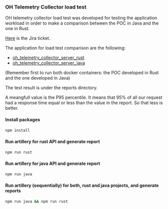 ### OH Telemetry Collector load test

OH telemetry collector load test was developed for testing the application workload in order to make a comparison between the POC in Java and the one in Rust.

[Here](https://openhospital.atlassian.net/browse/OP-952) is the Jira ticket.

The application for load test comparison are the following:

- [oh_telemetry_collector_server_rust](https://github.com/goto-eof/oh_telemetry_collector_server_rust)
- [oh_telemetry_collector_server_java](https://github.com/goto-eof/oh_telemetry_collector_server_java)

(Remember first to run both docker containers: the POC developed in Rust and the one developed in Java)

The test result is under the reports directory. 

A meangfull value is the P95 percentile. It means that 95% of all our request had a response time equal or less than the value in the report. So that less is better.

#### Install packages

```bash
npm install
```

#### Run artillery for rust API and generate report

```bash
npm run rust
```

#### Run artillery for java API and generate report

```bash
npm run java
```

#### Run artillery (sequentially) for both, rust and java projects, and generate reports

```bash
npm run java && npm run rust
```
